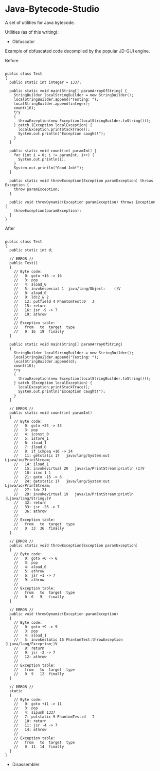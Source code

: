 Java-Bytecode-Studio
====================

A set of utilities for Java bytecode.

Utilities (as of this writing):

* Obfuscator


Example of obfuscated code decompiled by the popular JD-GUI engine.

Before

<pre lang="java"><code>
public class Test
{
  public static int integer = 1337;

  public static void main(String[] paramArrayOfString) {
    StringBuilder localStringBuilder = new StringBuilder();
    localStringBuilder.append("Testing: ");
    localStringBuilder.append(integer);
    count(10);
    try
    {
      throwException(new Exception(localStringBuilder.toString()));
    } catch (Exception localException) {
      localException.printStackTrace();
      System.out.println("Exception caught!");
    }
  }

  public static void count(int paramInt) {
    for (int i = 0; i != paramInt; i++) {
      System.out.println(i);
    }
    System.out.println("Good Job!");
  }

  public static void throwException(Exception paramException) throws Exception {
    throw paramException;
  }

  public void throwDynamic(Exception paramException) throws Exception {
    throwException(paramException);
  }
}
</code></pre>

After


<pre lang="java"><code>
public class Test
{
  public static int d;

  // ERROR //
  public Test()
  {
    // Byte code:
    //   0: goto +16 -> 16
    //   3: pop
    //   4: aload_0
    //   5: invokespecial 1  java/lang/Object:<init>	()V
    //   8: aload_0
    //   9: ldc2_w 2
    //   12: putfield 4	PhantomTest:0	J
    //   15: return
    //   16: jsr -9 -> 7
    //   19: athrow
    //
    // Exception table:
    //   from	to	target	type
    //   0	16	19	finally
  }

  public static void main(String[] paramArrayOfString)
  {
    StringBuilder localStringBuilder = new StringBuilder();
    localStringBuilder.append("Testing: ");
    localStringBuilder.append(d);
    count(10);
    try
    {
      throwException(new Exception(localStringBuilder.toString()));
    } catch (Exception localException) {
      localException.printStackTrace();
      System.out.println("Exception caught!");
    }
  }

  // ERROR //
  public static void count(int paramInt)
  {
    // Byte code:
    //   0: goto +33 -> 33
    //   3: pop
    //   4: iconst_0
    //   5: istore_1
    //   6: iload_1
    //   7: iload_0
    //   8: if_icmpeq +16 -> 24
    //   11: getstatic 17	java/lang/System:out	Ljava/io/PrintStream;
    //   14: iload_1
    //   15: invokevirtual 20	java/io/PrintStream:println	(I)V
    //   18: iinc 1 1
    //   21: goto -15 -> 6
    //   24: getstatic 17	java/lang/System:out	Ljava/io/PrintStream;
    //   27: ldc 21
    //   29: invokevirtual 19	java/io/PrintStream:println	(Ljava/lang/String;)V
    //   32: return
    //   33: jsr -26 -> 7
    //   36: athrow
    //
    // Exception table:
    //   from	to	target	type
    //   0	33	36	finally
  }

  // ERROR //
  public static void throwException(Exception paramException)
  {
    // Byte code:
    //   0: goto +6 -> 6
    //   3: pop
    //   4: aload_0
    //   5: athrow
    //   6: jsr +1 -> 7
    //   9: athrow
    //
    // Exception table:
    //   from	to	target	type
    //   0	6	9	finally
  }

  // ERROR //
  public void throwDynamic(Exception paramException)
  {
    // Byte code:
    //   0: goto +9 -> 9
    //   3: pop
    //   4: aload_1
    //   5: invokestatic 15	PhantomTest:throwException	(Ljava/lang/Exception;)V
    //   8: return
    //   9: jsr -2 -> 7
    //   12: athrow
    //
    // Exception table:
    //   from	to	target	type
    //   0	9	12	finally
  }

  // ERROR //
  static
  {
    // Byte code:
    //   0: goto +11 -> 11
    //   3: pop
    //   4: sipush 1337
    //   7: putstatic 9	PhantomTest:d	I
    //   10: return
    //   11: jsr -4 -> 7
    //   14: athrow
    //
    // Exception table:
    //   from	to	target	type
    //   0	11	14	finally
  }
}
</code></pre>

* Disassembler
